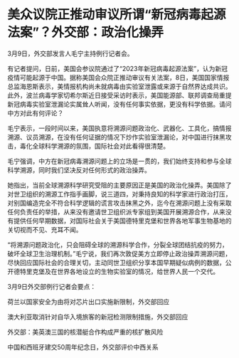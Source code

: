 # 美众议院正推动审议所谓“新冠病毒起源法案”？外交部：政治化操弄

3月9日，外交部发言人毛宁主持例行记者会。

有记者提问，日前，美国会参议院通过了“2023年新冠病毒起源法案”，认为新冠疫情可能起源于中国。据称美国会众院正推动审议有关法案，8日，美国国家情报总监海恩斯表示，美情报机构尚未就病毒由实验室泄露或来源于自然界达成共识。此外，波兰病毒学家切希尔斯近日接受采访时表示，美国能源部、联邦调查局重提新冠病毒实验室泄漏论实属耸人听闻，没有任何事实依据，更没有科学依据。请问中方对此有何评论？

毛宁表示，一段时间以来，美国执意将溯源问题政治化、武器化、工具化，搞情报溯源、议员溯源，在没有任何证据的情况下炒作实验室泄漏论，对中国进行抹黑攻击，毒化全球科学溯源的氛围，国际社会对此看得很清楚。

毛宁强调，中方在新冠病毒溯源问题上的立场是一贯的，我们始终支持和参与全球科学溯源，同时我们坚决反对任何形式的政治操弄。

她指出，当前全球溯源科学研究受阻的主要原因正是美国的政治化操弄。美国除了对世卫组织的溯源工作指手画脚，说三道四，对秉持良知的科学家进行政治打压，对别国编造完全不符合科学逻辑的谎言攻击抹黑之外，迄今在溯源问题上没有采取任何负责任的举措，从来没有邀请世卫组织派专家组到美国开展溯源合作，从来没有提供任何早期数据，对国际社会关于美国德特里克堡和世界各地军事生物基地的关切视而不见、充耳不闻。

“将溯源问题政治化，只会阻碍全球的溯源科学合作，分裂全球团结抗疫的努力，破坏全球卫生治理机制。”毛宁说，我们再次敦促美方立即停止政治操弄溯源问题，尽快回应国际社会的合理关切，主动同世卫组织分享本国早期疑似病例的数据，公开德特里克堡及在世界各地设立的生物实验室的情况，给世界人民一个交代。

3月9日外交部例行记者会要点：

荷兰以国家安全为由将对芯片出口实施新限制，外交部回应

澳大利亚取消针对自华入境旅客的新冠检测限制措施，外交部回应

外交部：美英澳三国的核潜艇合作构成严重的核扩散风险

中国和西班牙建交50周年纪念日，外交部评价中西关系

